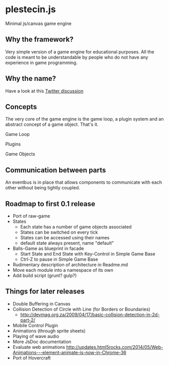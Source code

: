 plestecin.js
============

Minimal js/canvas game engine

Why the framework?
------------------

Very simple version of a game engine for educational purposes. All the code is meant to be understandable by
people who do not have any experience in game programming.

Why the name?
-------------

Have a look at this [Twitter discussion](https://twitter.com/BjoernKaiser/status/481437566550695936)

Concepts
--------

The very core of the game engine is the game loop, a plugin system and an abstract concept of a game object. That's it.
 
Game Loop

Plugins

Game Objects

Communication between parts
---------------------------

An eventbus is in place that allows components to communicate with each other without being tightly coupled.


Roadmap to first 0.1 release
----------------------------
- Port of raw-game
- States
  - Each state has a number of game objects associated
  - States can be switched on every tick
  - States can be accessed using their names
  - default state always present, name "default"
- Balls-Game as blueprint in facade
  - Start State and End State with Key-Control in Simple Game Base
  - Ctrl-Z to pause in Simple Game Base
- Rudimentary description of architecture in Readme.md
- Move each module into a namespace of its own
- Add build script (grunt? gulp?)

Things for later releases
-------------------------
- Double Buffering in Canvas
- Collision Detection of Circle with Line (for Borders or Boundaries)
  - http://devmag.org.za/2009/04/17/basic-collision-detection-in-2d-part-2/
- Mobile Control Plugin
- Animations (through sprite sheets)
- Playing of wave audio
- More JsDoc documentation
- Evaluate web animations http://updates.html5rocks.com/2014/05/Web-Animations---element-animate-is-now-in-Chrome-36
- Port of Hovercraft